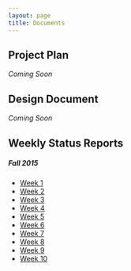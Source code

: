 ```yaml
---
layout: page
title: Documents
---
```



## Project Plan

*Coming Soon*


## Design Document

*Coming Soon*


## Weekly Status Reports

##### Fall 2015
* [Week 1](/assets/Week1.pdf)
* [Week 2](/assets/Week2.pdf)
* [Week 3](/assets/Week3.pdf)
* [Week 4](/assets/Week4.pdf)
* [Week 5](/assets/Week5.pdf)
* [Week 6](/assets/Week6.pdf)
* [Week 7](/assets/Week7.pdf)
* [Week 8](/assets/Week8.pdf)
* [Week 9](/assets/Week9.pdf)
* [Week 10](/assets/Week10.pdf)

